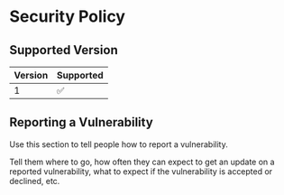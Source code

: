 # Security Policy

## Supported Version

| Version | Supported          |
| ------- | ------------------ |
| 1       | :white_check_mark: |

## Reporting a Vulnerability

Use this section to tell people how to report a vulnerability.

Tell them where to go, how often they can expect to get an update on a
reported vulnerability, what to expect if the vulnerability is accepted or
declined, etc.
